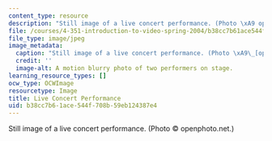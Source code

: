 ```yaml
---
content_type: resource
description: "Still image of a live concert performance. (Photo \xA9 openphoto.net.)"
file: /courses/4-351-introduction-to-video-spring-2004/b38cc7b61ace544f708b59eb124387e4_4-351s04.jpg
file_type: image/jpeg
image_metadata:
  caption: "Still image of a live concert performance. (Photo \xA9\_[openphoto.net](http://openphoto.net).)"
  credit: ''
  image-alt: A motion blurry photo of two performers on stage.
learning_resource_types: []
ocw_type: OCWImage
resourcetype: Image
title: Live Concert Performance
uid: b38cc7b6-1ace-544f-708b-59eb124387e4
---
```

Still image of a live concert performance. (Photo © openphoto.net.)

